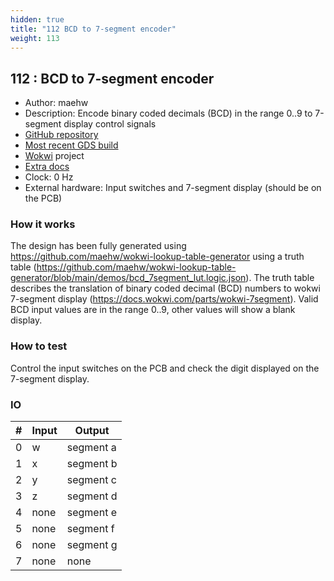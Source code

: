 ```yaml
---
hidden: true
title: "112 BCD to 7-segment encoder"
weight: 113
---
```


## 112 : BCD to 7-segment encoder

* Author: maehw
* Description: Encode binary coded decimals (BCD) in the range 0..9 to 7-segment display control signals
* [GitHub repository](https://github.com/maehw/tt02-bcd-7segment-encoder)
* [Most recent GDS build](https://github.com/maehw/tt02-bcd-7segment-encoder/actions/runs/3594932611)
* [Wokwi](https://wokwi.com/projects/347688030570545747) project
* [Extra docs](https://github.com/maehw/wokwi-lookup-table-generator/blob/main/README.md)
* Clock: 0 Hz
* External hardware: Input switches and 7-segment display (should be on the PCB)



### How it works

The design has been fully generated using https://github.com/maehw/wokwi-lookup-table-generator using a truth table (https://github.com/maehw/wokwi-lookup-table-generator/blob/main/demos/bcd_7segment_lut.logic.json). The truth table describes the translation of binary coded decimal (BCD) numbers to wokwi 7-segment display (https://docs.wokwi.com/parts/wokwi-7segment). Valid BCD input values are in the range 0..9, other values will show a blank display.

### How to test

Control the input switches on the PCB and check the digit displayed on the 7-segment display.

### IO

| # | Input        | Output       |
|---|--------------|--------------|
| 0 | w  | segment a |
| 1 | x  | segment b |
| 2 | y  | segment c |
| 3 | z  | segment d |
| 4 | none  | segment e |
| 5 | none  | segment f |
| 6 | none  | segment g |
| 7 | none  | none |
